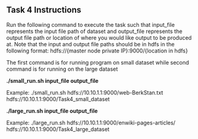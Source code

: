 ## Task 4 Instructions
Run the following command to execute the task such that
input_file represents the input file path of dataset and output_file
represents the output file path or location of where you would like output
to be produced at. Note that the input and output file paths should be in hdfs
in the following format: hdfs://{master node private IP}:9000/{location in hdfs}

The first command is for running program on small dataset while
second command is for running on the large dataset

<b> ./small_run.sh input_file output_file </b>

Example: ./small_run.sh hdfs://10.10.1.1:9000/web-BerkStan.txt hdfs://10.10.1.1:9000/Task4_small_dataset

<b> ./large_run.sh input_file output_file </b>

Example: ./large_run.sh hdfs://10.10.1.1:9000/enwiki-pages-articles/ hdfs://10.10.1.1:9000/Task4_large_dataset